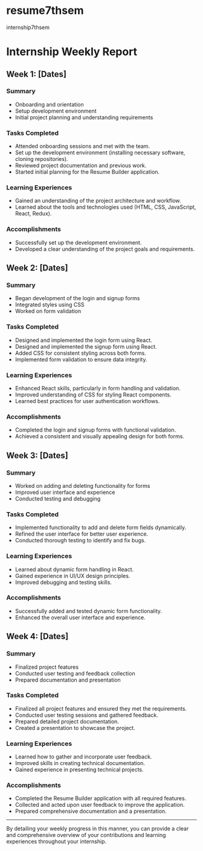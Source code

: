 # resume7thsem
internship7thsem

# Internship Weekly Report

## Week 1: [Dates]

### Summary
- Onboarding and orientation
- Setup development environment
- Initial project planning and understanding requirements

### Tasks Completed
- Attended onboarding sessions and met with the team.
- Set up the development environment (installing necessary software, cloning repositories).
- Reviewed project documentation and previous work.
- Started initial planning for the Resume Builder application.

### Learning Experiences
- Gained an understanding of the project architecture and workflow.
- Learned about the tools and technologies used (HTML, CSS, JavaScript, React, Redux).

### Accomplishments
- Successfully set up the development environment.
- Developed a clear understanding of the project goals and requirements.

## Week 2: [Dates]

### Summary
- Began development of the login and signup forms
- Integrated styles using CSS
- Worked on form validation

### Tasks Completed
- Designed and implemented the login form using React.
- Designed and implemented the signup form using React.
- Added CSS for consistent styling across both forms.
- Implemented form validation to ensure data integrity.

### Learning Experiences
- Enhanced React skills, particularly in form handling and validation.
- Improved understanding of CSS for styling React components.
- Learned best practices for user authentication workflows.

### Accomplishments
- Completed the login and signup forms with functional validation.
- Achieved a consistent and visually appealing design for both forms.

## Week 3: [Dates]

### Summary
- Worked on adding and deleting functionality for forms
- Improved user interface and experience
- Conducted testing and debugging

### Tasks Completed
- Implemented functionality to add and delete form fields dynamically.
- Refined the user interface for better user experience.
- Conducted thorough testing to identify and fix bugs.

### Learning Experiences
- Learned about dynamic form handling in React.
- Gained experience in UI/UX design principles.
- Improved debugging and testing skills.

### Accomplishments
- Successfully added and tested dynamic form functionality.
- Enhanced the overall user interface and experience.

## Week 4: [Dates]

### Summary
- Finalized project features
- Conducted user testing and feedback collection
- Prepared documentation and presentation

### Tasks Completed
- Finalized all project features and ensured they met the requirements.
- Conducted user testing sessions and gathered feedback.
- Prepared detailed project documentation.
- Created a presentation to showcase the project.

### Learning Experiences
- Learned how to gather and incorporate user feedback.
- Improved skills in creating technical documentation.
- Gained experience in presenting technical projects.

### Accomplishments
- Completed the Resume Builder application with all required features.
- Collected and acted upon user feedback to improve the application.
- Prepared comprehensive documentation and a presentation.

---

By detailing your weekly progress in this manner, you can provide a clear and comprehensive overview of your contributions and learning experiences throughout your internship.
